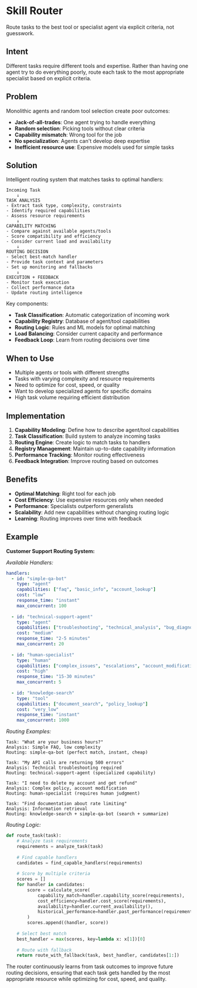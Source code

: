 # Skill Router

Route tasks to the best tool or specialist agent via explicit criteria, not guesswork.

## Intent

Different tasks require different tools and expertise. Rather than having one agent try to do everything poorly, route each task to the most appropriate specialist based on explicit criteria.

## Problem

Monolithic agents and random tool selection create poor outcomes:
- **Jack-of-all-trades**: One agent trying to handle everything
- **Random selection**: Picking tools without clear criteria
- **Capability mismatch**: Wrong tool for the job
- **No specialization**: Agents can't develop deep expertise
- **Inefficient resource use**: Expensive models used for simple tasks

## Solution

Intelligent routing system that matches tasks to optimal handlers:

```
Incoming Task
    ↓
TASK ANALYSIS
- Extract task type, complexity, constraints
- Identify required capabilities
- Assess resource requirements
    ↓
CAPABILITY MATCHING
- Compare against available agents/tools
- Score compatibility and efficiency
- Consider current load and availability
    ↓
ROUTING DECISION
- Select best-match handler
- Provide task context and parameters
- Set up monitoring and fallbacks
    ↓
EXECUTION + FEEDBACK
- Monitor task execution
- Collect performance data
- Update routing intelligence
```

Key components:
- **Task Classification**: Automatic categorization of incoming work
- **Capability Registry**: Database of agent/tool capabilities
- **Routing Logic**: Rules and ML models for optimal matching
- **Load Balancing**: Consider current capacity and performance
- **Feedback Loop**: Learn from routing decisions over time

## When to Use

- Multiple agents or tools with different strengths
- Tasks with varying complexity and resource requirements
- Need to optimize for cost, speed, or quality
- Want to develop specialized agents for specific domains
- High task volume requiring efficient distribution

## Implementation

1. **Capability Modeling**: Define how to describe agent/tool capabilities
2. **Task Classification**: Build system to analyze incoming tasks
3. **Routing Engine**: Create logic to match tasks to handlers
4. **Registry Management**: Maintain up-to-date capability information
5. **Performance Tracking**: Monitor routing effectiveness
6. **Feedback Integration**: Improve routing based on outcomes

## Benefits

- **Optimal Matching**: Right tool for each job
- **Cost Efficiency**: Use expensive resources only when needed
- **Performance**: Specialists outperform generalists
- **Scalability**: Add new capabilities without changing routing logic
- **Learning**: Routing improves over time with feedback

## Example

**Customer Support Routing System:**

*Available Handlers:*
```yaml
handlers:
  - id: "simple-qa-bot"
    type: "agent"
    capabilities: ["faq", "basic_info", "account_lookup"]
    cost: "low"
    response_time: "instant"
    max_concurrent: 100
    
  - id: "technical-support-agent"
    type: "agent" 
    capabilities: ["troubleshooting", "technical_analysis", "bug_diagnosis"]
    cost: "medium"
    response_time: "2-5 minutes"
    max_concurrent: 20
    
  - id: "human-specialist"
    type: "human"
    capabilities: ["complex_issues", "escalations", "account_modifications"]
    cost: "high"
    response_time: "15-30 minutes"
    max_concurrent: 5
    
  - id: "knowledge-search"
    type: "tool"
    capabilities: ["document_search", "policy_lookup"]
    cost: "very_low"
    response_time: "instant"
    max_concurrent: 1000
```

*Routing Examples:*

```
Task: "What are your business hours?"
Analysis: Simple FAQ, low complexity
Routing: simple-qa-bot (perfect match, instant, cheap)

Task: "My API calls are returning 500 errors"
Analysis: Technical troubleshooting required
Routing: technical-support-agent (specialized capability)

Task: "I need to delete my account and get refund"
Analysis: Complex policy, account modification
Routing: human-specialist (requires human judgment)

Task: "Find documentation about rate limiting"
Analysis: Information retrieval
Routing: knowledge-search + simple-qa-bot (search + summarize)
```

*Routing Logic:*
```python
def route_task(task):
    # Analyze task requirements
    requirements = analyze_task(task)
    
    # Find capable handlers
    candidates = find_capable_handlers(requirements)
    
    # Score by multiple criteria
    scores = []
    for handler in candidates:
        score = calculate_score(
            capability_match=handler.capability_score(requirements),
            cost_efficiency=handler.cost_score(requirements),
            availability=handler.current_availability(),
            historical_performance=handler.past_performance(requirements)
        )
        scores.append((handler, score))
    
    # Select best match
    best_handler = max(scores, key=lambda x: x[1])[0]
    
    # Route with fallback
    return route_with_fallback(task, best_handler, candidates[1:])
```

The router continuously learns from task outcomes to improve future routing decisions, ensuring that each task gets handled by the most appropriate resource while optimizing for cost, speed, and quality.

